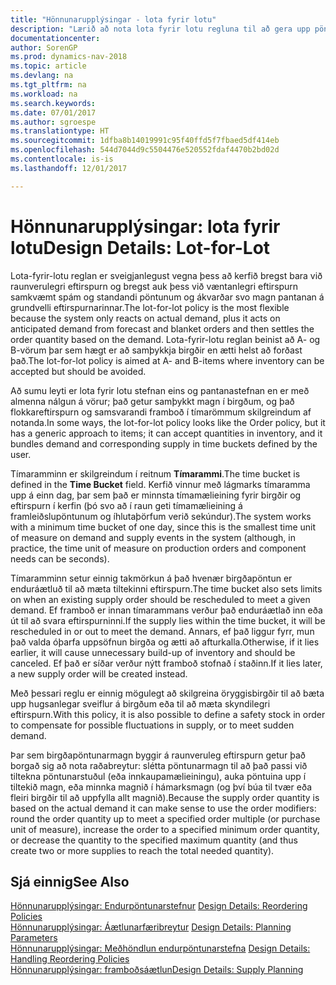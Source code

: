 ```yaml
---
title: "Hönnunarupplýsingar - lota fyrir lotu"
description: "Lærið að nota lota fyrir lotu regluna til að gera upp pöntunarmagn á grunni eftispurnar."
documentationcenter: 
author: SorenGP
ms.prod: dynamics-nav-2018
ms.topic: article
ms.devlang: na
ms.tgt_pltfrm: na
ms.workload: na
ms.search.keywords: 
ms.date: 07/01/2017
ms.author: sgroespe
ms.translationtype: HT
ms.sourcegitcommit: 1dfba8b14019991c95f40ffd5f7fbaed5df414eb
ms.openlocfilehash: 544d7044d9c5504476e520552fdaf4470b2bd02d
ms.contentlocale: is-is
ms.lasthandoff: 12/01/2017

---
```

# <a name="design-details-lot-for-lot"></a><span data-ttu-id="1f43c-103">Hönnunarupplýsingar: lota fyrir lotu</span><span class="sxs-lookup"><span data-stu-id="1f43c-103">Design Details: Lot-for-Lot</span></span>
<span data-ttu-id="1f43c-104">Lota-fyrir-lotu reglan er sveigjanlegust vegna þess að kerfið bregst bara við raunverulegri eftirspurn og bregst auk þess við væntanlegri eftirspurn samkvæmt spám og standandi pöntunum og ákvarðar svo magn pantanan á grundvelli eftirspurnarinnar.</span><span class="sxs-lookup"><span data-stu-id="1f43c-104">The lot-for-lot policy is the most flexible because the system only reacts on actual demand, plus it acts on anticipated demand from forecast and blanket orders and then settles the order quantity based on the demand.</span></span> <span data-ttu-id="1f43c-105">Lota-fyrir-lotu reglan beinist að A- og B-vörum þar sem hægt er að samþykkja birgðir en ætti helst að forðast það.</span><span class="sxs-lookup"><span data-stu-id="1f43c-105">The lot-for-lot policy is aimed at A- and B-items where inventory can be accepted but should be avoided.</span></span>  
  
<span data-ttu-id="1f43c-106">Að sumu leyti er lota fyrir lotu stefnan eins og pantanastefnan en er með almenna nálgun á vörur; það getur samþykkt magn í birgðum, og það flokkareftirspurn og samsvarandi framboð í tímarömmum skilgreindum af notanda.</span><span class="sxs-lookup"><span data-stu-id="1f43c-106">In some ways, the lot-for-lot policy looks like the Order policy, but it has a generic approach to items; it can accept quantities in inventory, and it bundles demand and corresponding supply in time buckets defined by the user.</span></span>  
  
<span data-ttu-id="1f43c-107">Tímaramminn er skilgreindum í reitnum **Tímarammi**.</span><span class="sxs-lookup"><span data-stu-id="1f43c-107">The time bucket is defined in the **Time Bucket** field.</span></span> <span data-ttu-id="1f43c-108">Kerfið vinnur með lágmarks tímaramma upp á einn dag, þar sem það er minnsta tímamælieining fyrir birgðir og eftirspurn í kerfin (þó svo að í raun geti tímamælieining á framleiðslupöntunum og íhlutaþörfum verið sekúndur).</span><span class="sxs-lookup"><span data-stu-id="1f43c-108">The system works with a minimum time bucket of one day, since this is the smallest time unit of measure on demand and supply events in the system (although, in practice, the time unit of measure on production orders and component needs can be seconds).</span></span>  
  
<span data-ttu-id="1f43c-109">Tímaramminn setur einnig takmörkun á það hvenær birgðapöntun er enduráætluð til að mæta tiltekinni eftirspurn.</span><span class="sxs-lookup"><span data-stu-id="1f43c-109">The time bucket also sets limits on when an existing supply order should be rescheduled to meet a given demand.</span></span> <span data-ttu-id="1f43c-110">Ef framboð er innan tímarammans verður það enduráætlað inn eða út til að svara eftirspurninni.</span><span class="sxs-lookup"><span data-stu-id="1f43c-110">If the supply lies within the time bucket, it will be rescheduled in or out to meet the demand.</span></span> <span data-ttu-id="1f43c-111">Annars, ef það liggur fyrr, mun það valda óþarfa uppsöfnun birgða og ætti að afturkalla.</span><span class="sxs-lookup"><span data-stu-id="1f43c-111">Otherwise, if it lies earlier, it will cause unnecessary build-up of inventory and should be canceled.</span></span> <span data-ttu-id="1f43c-112">Ef það er síðar verður nýtt framboð stofnað í staðinn.</span><span class="sxs-lookup"><span data-stu-id="1f43c-112">If it lies later, a new supply order will be created instead.</span></span>  
  
<span data-ttu-id="1f43c-113">Með þessari reglu er einnig mögulegt að skilgreina öryggisbirgðir til að bæta upp hugsanlegar sveiflur á birgðum eða til að mæta skyndilegri eftirspurn.</span><span class="sxs-lookup"><span data-stu-id="1f43c-113">With this policy, it is also possible to define a safety stock in order to compensate for possible fluctuations in supply, or to meet sudden demand.</span></span>  
  
<span data-ttu-id="1f43c-114">Þar sem birgðapöntunarmagn byggir á raunveruleg eftirspurn getur það borgað sig að nota raðabreytur: slétta pöntunarmagn til að það passi við tiltekna pöntunarstuðul (eða innkaupamælieiningu), auka pöntuina upp í tiltekið magn, eða minnka magnið í hámarksmagn (og því búa til tvær eða fleiri birgðir til að uppfylla allt magnið).</span><span class="sxs-lookup"><span data-stu-id="1f43c-114">Because the supply order quantity is based on the actual demand it can make sense to use the order modifiers: round the order quantity up to meet a specified order multiple (or purchase unit of measure), increase the order to a specified minimum order quantity, or decrease the quantity to the specified maximum quantity (and thus create two or more supplies to reach the total needed quantity).</span></span>  
  
## <a name="see-also"></a><span data-ttu-id="1f43c-115">Sjá einnig</span><span class="sxs-lookup"><span data-stu-id="1f43c-115">See Also</span></span>  
<span data-ttu-id="1f43c-116">[Hönnunarupplýsingar: Endurpöntunarstefnur](design-details-reordering-policies.md) </span><span class="sxs-lookup"><span data-stu-id="1f43c-116">[Design Details: Reordering Policies](design-details-reordering-policies.md) </span></span>  
<span data-ttu-id="1f43c-117">[Hönnunarupplýsingar: Áætlunarfæribreytur](design-details-planning-parameters.md) </span><span class="sxs-lookup"><span data-stu-id="1f43c-117">[Design Details: Planning Parameters](design-details-planning-parameters.md) </span></span>  
<span data-ttu-id="1f43c-118">[Hönnunarupplýsingar: Meðhöndlun endurpöntunarstefna](design-details-handling-reordering-policies.md) </span><span class="sxs-lookup"><span data-stu-id="1f43c-118">[Design Details: Handling Reordering Policies](design-details-handling-reordering-policies.md) </span></span>  
[<span data-ttu-id="1f43c-119">Hönnunarupplýsingar: framboðsáætlun</span><span class="sxs-lookup"><span data-stu-id="1f43c-119">Design Details: Supply Planning</span></span>](design-details-supply-planning.md)
